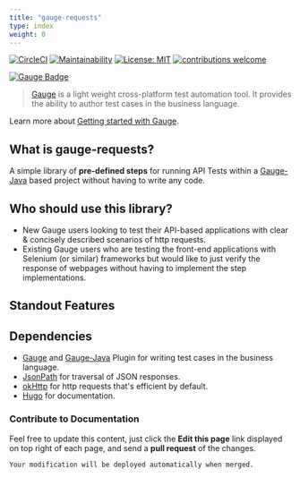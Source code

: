 ```yaml
---
title: "gauge-requests"
type: index
weight: 0
---
```


[![CircleCI](https://circleci.com/gh/sitture/aura.svg?style=shield)](https://circleci.com/gh/sitture/aura) [![Maintainability](https://api.codeclimate.com/v1/badges/b5cc25a0c4b0722a6c60/maintainability)](https://codeclimate.com/github/sitture/aura/maintainability) [![License: MIT](https://img.shields.io/badge/License-MIT-yellow.svg?maxAge=2592000)](https://opensource.org/licenses/MIT) [![contributions welcome](https://img.shields.io/badge/contributions-welcome-brightgreen.svg?style=flat)](https://github.com/sitture/aura/issues)

[![Gauge Badge](https://gauge.org/Gauge_Badge.svg)](https://gauge.org)

>[Gauge](https://gauge.org) is a light weight cross-platform test automation tool. It provides the ability to author test cases in the business language.

Learn more about [Getting started with Gauge](https://gauge.org/getting-started-guide/we-start/).

## What is gauge-requests?

A simple library of **pre-defined steps** for running API Tests within a [Gauge-Java](https://github.com/getgauge/gauge-java) based project without having to write any code.

## Who should use this library?

* New Gauge users looking to test their API-based applications with clear & concisely described scenarios of http requests.
* Existing Gauge users who are testing the front-end applications with Selenium (or similar) frameworks but would like to just verify the response of webpages without having to implement the step implementations.

## Standout Features


## Dependencies

* [Gauge](https://gauge.org/) and [Gauge-Java](https://github.com/getgauge/gauge-java/releases) Plugin for writing test cases in the business language.
* [JsonPath](https://github.com/json-path/JsonPath) for traversal of JSON responses.
* [okHttp](http://square.github.io/okhttp/) for http requests that's efficient by default.
* [Hugo](https://gohugo.io/) for documentation.

### Contribute to Documentation

Feel free to update this content, just click the **Edit this page** link displayed on top right of each page, and send a **pull request** of the changes.

```sh
Your modification will be deployed automatically when merged.
```